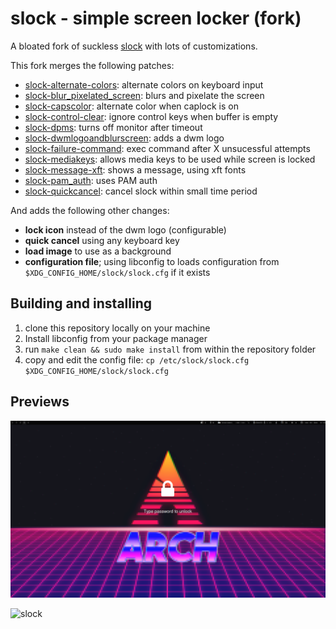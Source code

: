 slock - simple screen locker (fork)
===================================
A bloated fork of suckless [slock](https://tools.suckless.org/slock) with lots of customizations.


This fork merges the following patches: 
- [slock-alternate-colors](https://tools.suckless.org/slock/patches/alternate-colors/): alternate colors on keyboard input
- [slock-blur_pixelated_screen](https://tools.suckless.org/slock/patches/blur-pixelated-screen/): blurs and pixelate the screen
- [slock-capscolor](https://tools.suckless.org/slock/patches/capscolor/): alternate color when caplock is on
- [slock-control-clear](https://tools.suckless.org/slock/patches/control-clear/): ignore control keys when buffer is empty
- [slock-dpms](https://tools.suckless.org/slock/patches/dpms/): turns off monitor after timeout
- [slock-dwmlogoandblurscreen](https://tools.suckless.org/slock/patches/dwmlogoandblurscreen/): adds a dwm logo
- [slock-failure-command](https://tools.suckless.org/slock/patches/failure-command/): exec command after X unsucessful attempts
- [slock-mediakeys](https://tools.suckless.org/slock/patches/mediakeys/): allows media keys to be used while screen is locked
- [slock-message-xft](https://github.com/nathanielevan/slock/blob/master/slock-message-xft-20210315-ae681c5.patch): shows a message, using xft fonts
- [slock-pam_auth](https://tools.suckless.org/slock/patches/pam_auth/): uses PAM auth
- [slock-quickcancel](https://tools.suckless.org/slock/patches/quickcancel/): cancel slock within small time period

And adds the following other changes:
- **lock icon** instead of the dwm logo (configurable)
- **quick cancel** using any keyboard key
- **load image** to use as a background
- **configuration file**; using libconfig to loads configuration from `$XDG_CONFIG_HOME/slock/slock.cfg` if it exists


Building and installing
-----------------------

1. clone this repository locally on your machine
2. Install libconfig from your package manager
3. run `make clean && sudo make install` from within the repository folder
4. copy and edit the config file: `cp /etc/slock/slock.cfg $XDG_CONFIG_HOME/slock/slock.cfg`

Previews
--------

![slock](assets/preview.png)

![slock](assets/apple.png)

